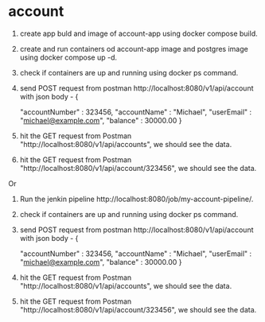 # account

1. create app buld and image of account-app using docker compose build.
2. create and run containers od account-app image and postgres image using docker compose up -d.
3. check if containers are up and running using docker ps command.
4. send POST request from postman http://localhost:8080/v1/api/account with json body - 
 {

    "accountNumber" : 323456,
    "accountName" : "Michael",
    "userEmail" : "michael@example.com",
    "balance" : 30000.00
 }
5. hit the GET request from Postman "http://localhost:8080/v1/api/accounts", we should see the data.
6. hit the GET request from Postman "http://localhost:8080/v1/api/account/323456", we should see the data.

Or

1. Run the jenkin pipeline http://localhost:8080/job/my-account-pipeline/.
2. check if containers are up and running using docker ps command.
3. send POST request from postman http://localhost:8080/v1/api/account with json body - 
 {

    "accountNumber" : 323456,
    "accountName" : "Michael",
    "userEmail" : "michael@example.com",
    "balance" : 30000.00
 }
4. hit the GET request from Postman "http://localhost:8080/v1/api/accounts", we should see the data.
5. hit the GET request from Postman "http://localhost:8080/v1/api/account/323456", we should see the data.